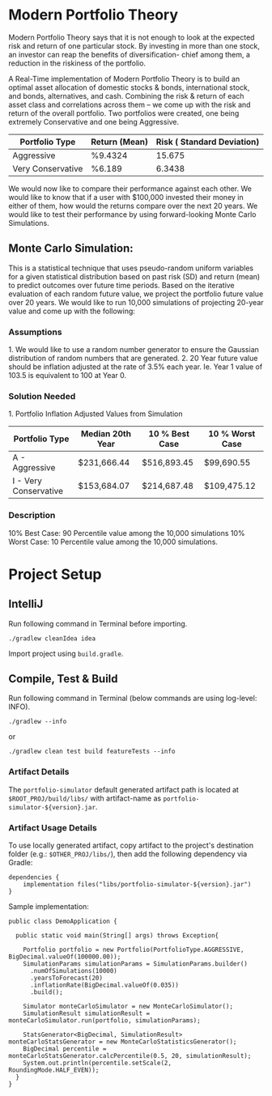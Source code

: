# Modern Portfolio Theory​ ​

Modern Portfolio Theory says that it is not enough to look at the expected risk and return of one particular stock. By investing in more than one stock, an investor can reap the benefits of diversification- chief among them, a reduction in the riskiness of the portfolio.

A Real-Time implementation of Modern Portfolio Theory is to build an optimal asset allocation of domestic stocks & bonds, international stock, and bonds, alternatives, and cash. Combining the risk & return of each asset class and correlations across them – we come up with the risk and return of the overall portfolio. Two portfolios were created, one being extremely Conservative and one being Aggressive.

| Portfolio Type | Return (Mean) | Risk ( Standard Deviation) |
|----------------|---------------|----------------------------|
| Aggressive     | %9.4324       | 15.675                     |
| Very Conservative | %6.189     | 6.3438                     |
 
We would now like to compare their performance against each other. We would like to know that if a user with $100,000 invested their money in either of them, how would the returns compare over the next 20 years. We would like to test their performance by using forward-looking Monte Carlo Simulations.

## Monte Carlo Simulation:
This is a statistical technique that uses pseudo-random uniform variables for a given statistical distribution based on past risk (SD) and return (mean) to predict outcomes over future time periods. Based on the iterative evaluation of each random future value, we project the portfolio future value over 20 years. We would like to run 10,000 simulations of projecting 20-year value and come up with the following:

### Assumptions
1.​ ​We would like to use a random number generator to ensure the Gaussian distribution of random numbers that are generated.
2.​ ​20​ Year future value should be inflation adjusted at the rate of 3.5% each year. Ie. Year 1
value of 103.5 is equivalent to 100 at Year 0.

### Solution Needed
1.​ ​Portfolio Inflation Adjusted Values from Simulation

| Portfolio Type | Median 20th​ Year | 10 % Best Case | 10 % Worst Case |
|----------------|------------------|----------------|-----------------|
| A - Aggressive |  $231,666.44     |   $516,893.45  |   $99,690.55    |
| I - Very Conservative |$153,684.07|   $214,687.48  |   $109,475.12   |


### Description
10% Best Case: 90​ Percentile value among the 10,000 simulations 
10% Worst Case: 10​ Percentile value among the 10,000 simulations.

# Project Setup
## IntelliJ
Run following command in Terminal before importing.
```
./gradlew cleanIdea idea
```
Import project using `build.gradle`.

## Compile, Test & Build
Run following command in Terminal (below commands are using log-level: INFO).
```
./gradlew --info
```
or
```
./gradlew clean test build featureTests --info
```

### Artifact Details
The `portfolio-simulator` default generated artifact path is located at `$ROOT_PROJ/build/libs/` with artifact-name as `portfolio-simulator-${version}.jar`.

### Artifact Usage Details
To use locally generated artifact, copy artifact to the project's destination folder (e.g.: `$OTHER_PROJ/libs/`), then add the following dependency via Gradle:
```
dependencies {
    implementation files("libs/portfolio-simulator-${version}.jar")
}
```

Sample implementation:
```
public class DemoApplication {

  public static void main(String[] args) throws Exception{

    Portfolio portfolio = new Portfolio(PortfolioType.AGGRESSIVE, BigDecimal.valueOf(100000.00));
    SimulationParams simulationParams = SimulationParams.builder()
      .numOfSimulations(10000)
      .yearsToForecast(20)
      .inflationRate(BigDecimal.valueOf(0.035))
      .build();

    Simulator monteCarloSimulator = new MonteCarloSimulator();
    SimulationResult simulationResult = monteCarloSimulator.run(portfolio, simulationParams);

    StatsGenerator<BigDecimal, SimulationResult> monteCarloStatsGenerator = new MonteCarloStatisticsGenerator();
    BigDecimal percentile = monteCarloStatsGenerator.calcPercentile(0.5, 20, simulationResult);
    System.out.println(percentile.setScale(2, RoundingMode.HALF_EVEN));
  }
}
```

